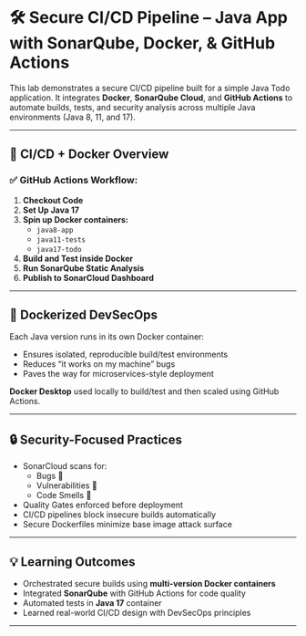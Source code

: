 # 🛠️ Secure CI/CD Pipeline – Java App with SonarQube, Docker, & GitHub Actions

This lab demonstrates a secure CI/CD pipeline built for a simple Java Todo application. It integrates **Docker**, **SonarQube Cloud**, and **GitHub Actions** to automate builds, tests, and security analysis across multiple Java environments (Java 8, 11, and 17).

---

## 🚀 CI/CD + Docker Overview

### ✅ GitHub Actions Workflow:
1. **Checkout Code**
2. **Set Up Java 17**
3. **Spin up Docker containers:**
   - `java8-app`
   - `java11-tests`
   - `java17-todo`
4. **Build and Test inside Docker**
5. **Run SonarQube Static Analysis**
6. **Publish to SonarCloud Dashboard**

---

## 🐳 Dockerized DevSecOps

Each Java version runs in its own Docker container:
- Ensures isolated, reproducible build/test environments
- Reduces “it works on my machine” bugs
- Paves the way for microservices-style deployment

**Docker Desktop** used locally to build/test and then scaled using GitHub Actions.

---

## 🔒 Security-Focused Practices

- SonarCloud scans for:
  - Bugs 🐞
  - Vulnerabilities 🚨
  - Code Smells 👃
- Quality Gates enforced before deployment
- CI/CD pipelines block insecure builds automatically
- Secure Dockerfiles minimize base image attack surface

---

## 💡 Learning Outcomes

- Orchestrated secure builds using **multi-version Docker containers**
- Integrated **SonarQube** with GitHub Actions for code quality
- Automated tests in **Java 17** container
- Learned real-world CI/CD design with DevSecOps principles

---


